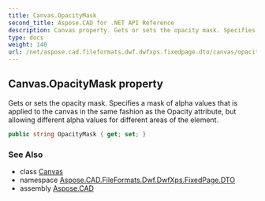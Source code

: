 ```yaml
---
title: Canvas.OpacityMask
second_title: Aspose.CAD for .NET API Reference
description: Canvas property. Gets or sets the opacity mask. Specifies a mask of alpha values that is applied to the canvas in the same fashion as the Opacity attribute but allowing different alpha values for different areas of the element
type: docs
weight: 140
url: /net/aspose.cad.fileformats.dwf.dwfxps.fixedpage.dto/canvas/opacitymask/
---
```

## Canvas.OpacityMask property

Gets or sets the opacity mask. Specifies a mask of alpha values that is applied to the canvas in the same fashion as the Opacity attribute, but allowing different alpha values for different areas of the element.

```csharp
public string OpacityMask { get; set; }
```

### See Also

* class [Canvas](../)
* namespace [Aspose.CAD.FileFormats.Dwf.DwfXps.FixedPage.DTO](../../../aspose.cad.fileformats.dwf.dwfxps.fixedpage.dto/)
* assembly [Aspose.CAD](../../../)


